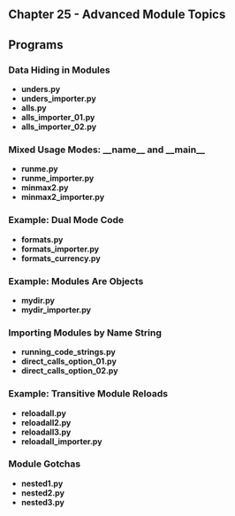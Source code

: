 ## Chapter 25 - Advanced Module Topics

## Programs

### Data Hiding in Modules
* **unders.py**
* **unders_importer.py**
* **alls.py**
* **alls_importer_01.py**
* **alls_importer_02.py**

### Mixed Usage Modes: \_\_name\_\_ and \_\_main\_\_
* **runme.py**
* **runme_importer.py**
* **minmax2.py**
* **minmax2_importer.py**

### Example: Dual Mode Code
* **formats.py**
* **formats_importer.py**
* **formats_currency.py**

### Example: Modules Are Objects
* **mydir.py**
* **mydir_importer.py**

### Importing Modules by Name String
* **running_code_strings.py**
* **direct_calls_option_01.py**
* **direct_calls_option_02.py**

### Example: Transitive Module Reloads
* **reloadall.py**
* **reloadall2.py**
* **reloadall3.py**
* **reloadall_importer.py**


### Module Gotchas
* **nested1.py**
* **nested2.py**
* **nested3.py**

